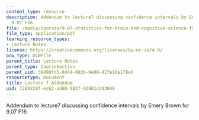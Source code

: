 ```yaml
---
content_type: resource
description: Addendum to lecture7 discussing confidence intervals by Emery Brown for
  9.07 F16.
file: /media/courses/9-07-statistics-for-brain-and-cognitive-science-fall-2016/7289220fec62add0583f92981cd43048_MIT9_07F16_lec7_addendum.pdf
file_type: application/pdf
learning_resource_types:
- Lecture Notes
license: https://creativecommons.org/licenses/by-nc-sa/4.0/
ocw_type: OCWFile
parent_title: Lecture Notes
parent_type: CourseSection
parent_uid: 39499fd5-0d44-603b-9e08-427e10a178e6
resourcetype: Document
title: Lecture 7 Addendum
uid: 7289220f-ec62-add0-583f-92981cd43048
---
```

Addendum to lecture7 discussing confidence intervals by Emery Brown for 9.07 F16.